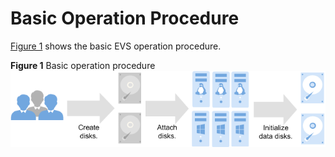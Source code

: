 # Basic Operation Procedure<a name="evs_01_0057"></a>

[Figure 1](#en-us_topic_0044524685_fig609407314853)  shows the basic EVS operation procedure.

**Figure  1**  Basic operation procedure<a name="en-us_topic_0044524685_fig609407314853"></a>  
![](figures/basic-operation-procedure.png "basic-operation-procedure")

